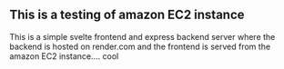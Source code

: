 ## This is a testing of amazon EC2 instance 

This is a simple svelte frontend and express backend server where the backend is hosted on render.com and the frontend is served from the amazon EC2 instance.... cool
